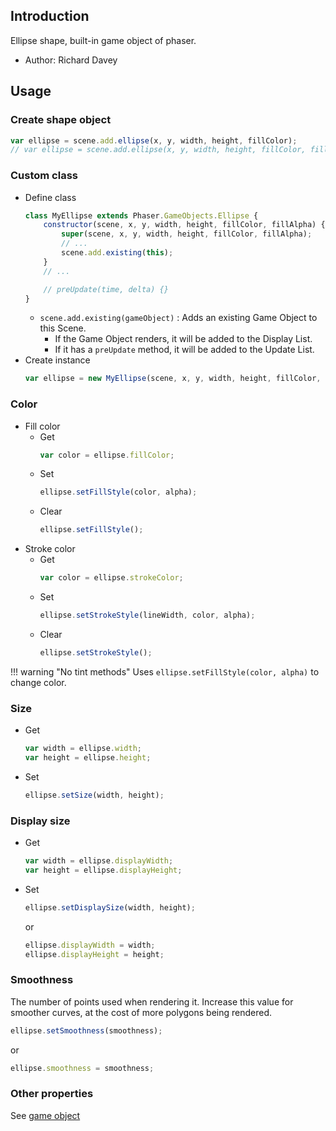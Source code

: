 ## Introduction

Ellipse shape, built-in game object of phaser.

- Author: Richard Davey

## Usage

### Create shape object


```javascript
var ellipse = scene.add.ellipse(x, y, width, height, fillColor);
// var ellipse = scene.add.ellipse(x, y, width, height, fillColor, fillAlpha);
```

### Custom class

- Define class
    ```javascript
    class MyEllipse extends Phaser.GameObjects.Ellipse {
        constructor(scene, x, y, width, height, fillColor, fillAlpha) {
            super(scene, x, y, width, height, fillColor, fillAlpha);
            // ...
            scene.add.existing(this);
        }
        // ...

        // preUpdate(time, delta) {}
    }
    ```
    - `scene.add.existing(gameObject)` : Adds an existing Game Object to this Scene.
        - If the Game Object renders, it will be added to the Display List.
        - If it has a `preUpdate` method, it will be added to the Update List.
- Create instance
    ```javascript
    var ellipse = new MyEllipse(scene, x, y, width, height, fillColor, fillAlpha);
    ```

### Color

- Fill color
    - Get
        ```javascript
        var color = ellipse.fillColor;
        ```
    - Set
        ```javascript
        ellipse.setFillStyle(color, alpha);
        ```
    - Clear
        ```javascript
        ellipse.setFillStyle();
        ```
- Stroke color
    - Get
        ```javascript
        var color = ellipse.strokeColor;
        ```
    - Set
        ```javascript
        ellipse.setStrokeStyle(lineWidth, color, alpha);
        ```
    - Clear
        ```javascript
        ellipse.setStrokeStyle();
        ```

!!! warning "No tint methods"
    Uses `ellipse.setFillStyle(color, alpha)` to change color.

### Size

- Get
    ```javascript
    var width = ellipse.width;
    var height = ellipse.height;
    ```
- Set
    ```javascript
    ellipse.setSize(width, height);
    ```

### Display size

- Get
    ```javascript
    var width = ellipse.displayWidth;
    var height = ellipse.displayHeight;
    ```
- Set
    ```javascript
    ellipse.setDisplaySize(width, height);
    ```
    or
    ```javascript
    ellipse.displayWidth = width;
    ellipse.displayHeight = height;
    ```

### Smoothness

The number of points used when rendering it. Increase this value for smoother curves, at the cost of more polygons being rendered.

```javascript
ellipse.setSmoothness(smoothness);
```
or
```javascript
ellipse.smoothness = smoothness;
```

### Other properties

See [game object](gameobject.md)

